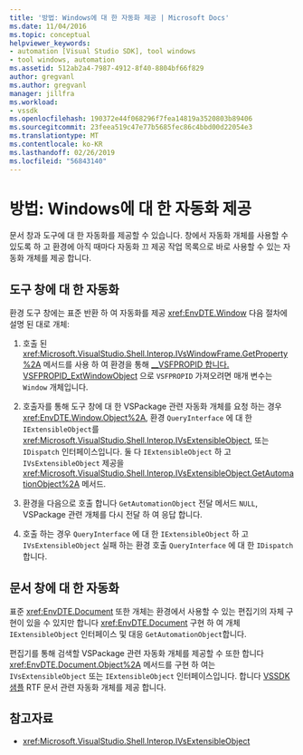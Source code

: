 ```yaml
---
title: '방법: Windows에 대 한 자동화 제공 | Microsoft Docs'
ms.date: 11/04/2016
ms.topic: conceptual
helpviewer_keywords:
- automation [Visual Studio SDK], tool windows
- tool windows, automation
ms.assetid: 512ab2a4-7987-4912-8f40-8804bf66f829
author: gregvanl
ms.author: gregvanl
manager: jillfra
ms.workload:
- vssdk
ms.openlocfilehash: 190372e44f068296f7fea14819a3520803b89406
ms.sourcegitcommit: 23feea519c47e77b5685fec86c4bbd00d22054e3
ms.translationtype: MT
ms.contentlocale: ko-KR
ms.lasthandoff: 02/26/2019
ms.locfileid: "56843140"
---
```

# <a name="how-to-provide-automation-for-windows"></a>방법: Windows에 대 한 자동화 제공

문서 창과 도구에 대 한 자동화를 제공할 수 있습니다. 창에서 자동화 개체를 사용할 수 있도록 하 고 환경에 아직 때마다 자동화 끄 제공 작업 목록으로 바로 사용할 수 있는 자동화 개체를 제공 합니다.

## <a name="automation-for-tool-windows"></a>도구 창에 대 한 자동화

환경 도구 창에는 표준 반환 하 여 자동화를 제공 <xref:EnvDTE.Window> 다음 절차에 설명 된 대로 개체:

1.  호출 된 <xref:Microsoft.VisualStudio.Shell.Interop.IVsWindowFrame.GetProperty%2A> 메서드를 사용 하 여 환경을 통해 [__VSFPROPID 합니다. VSFPROPID_ExtWindowObject](<xref:Microsoft.VisualStudio.Shell.Interop.__VSFPROPID.VSFPROPID_ExtWindowObject>) 으로 `VSFPROPID` 가져오려면 매개 변수는 `Window` 개체입니다.

2.  호출자를 통해 도구 창에 대 한 VSPackage 관련 자동화 개체를 요청 하는 경우 <xref:EnvDTE.Window.Object%2A>, 환경 `QueryInterface` 에 대 한 `IExtensibleObject`를 <xref:Microsoft.VisualStudio.Shell.Interop.IVsExtensibleObject>, 또는 `IDispatch` 인터페이스입니다. 둘 다 `IExtensibleObject` 하 고 `IVsExtensibleObject` 제공을 <xref:Microsoft.VisualStudio.Shell.Interop.IVsExtensibleObject.GetAutomationObject%2A> 메서드.

3.  환경을 다음으로 호출 합니다 `GetAutomationObject` 전달 메서드 `NULL`, VSPackage 관련 개체를 다시 전달 하 여 응답 합니다.

4.  호출 하는 경우 `QueryInterface` 에 대 한 `IExtensibleObject` 하 고 `IVsExtensibleObject` 실패 하는 환경 호출 `QueryInterface` 에 대 한 `IDispatch`합니다.

## <a name="automation-for-document-windows"></a>문서 창에 대 한 자동화

표준 <xref:EnvDTE.Document> 또한 개체는 환경에서 사용할 수 있는 편집기의 자체 구현이 있을 수 있지만 합니다 <xref:EnvDTE.Document> 구현 하 여 개체 `IExtensibleObject` 인터페이스 및 대응 `GetAutomationObject`합니다.

편집기를 통해 검색할 VSPackage 관련 자동화 개체를 제공할 수 또한 합니다 <xref:EnvDTE.Document.Object%2A> 메서드를 구현 하 여는 `IVsExtensibleObject` 또는 `IExtensibleObject` 인터페이스입니다. 합니다 [VSSDK 샘플](https://aka.ms/vs2015sdksamples) RTF 문서 관련 자동화 개체를 제공 합니다.

## <a name="see-also"></a>참고자료

- <xref:Microsoft.VisualStudio.Shell.Interop.IVsExtensibleObject>